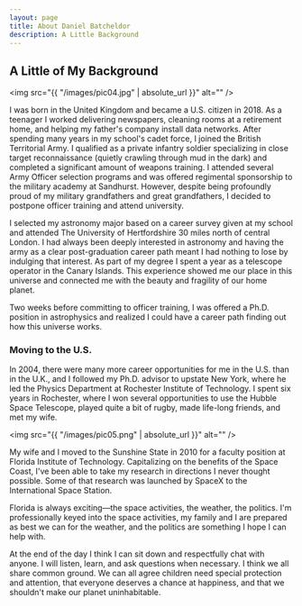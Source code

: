 ```yaml
---
layout: page
title: About Daniel Batcheldor
description: A Little Background
---
```

## A Little of My Background

<span class="image left"><img src="{{ "/images/pic04.jpg" | absolute_url }}" alt="" /></span>
<p>
I was born in the United Kingdom and became a U.S. citizen in 2018. As a teenager I worked delivering newspapers, cleaning rooms at a retirement home, and helping my father's company install data networks. After spending many years in my school's cadet force, I joined the British Territorial Army. I qualified as a private infantry soldier specializing in close target reconnaissance (quietly crawling through mud in the dark) and completed a significant amount of weapons training. I attended several Army Officer selection programs and was offered regimental sponsorship to the military academy at Sandhurst. However, despite being profoundly proud of my military grandfathers and great grandfathers, I decided to postpone officer training and attend university.
</p>
<p>
I selected my astronomy major based on a career survey given at my school and attended The University of Hertfordshire 30 miles north of central London. I had always been deeply interested in astronomy and having the army as a clear post-graduation career path meant I had nothing to lose by indulging that interest. As part of my degree I spent a year as a telescope operator in the Canary Islands. This experience showed me our place in this universe and connected me with the beauty and fragility of our home planet.
</p>
<p>
Two weeks before committing to officer training, I was offered a Ph.D. position in astrophysics and realized I could have a career path finding out how this universe works.
</p>

### Moving to the U.S.
<div class="box">
  <p>
  In 2004, there were many more career opportunities for me in the U.S. than in the U.K., and I followed my Ph.D. advisor to upstate New York, where he led the Physics Department at Rochester Institute of Technology. I spent six years in Rochester, where I won several opportunities to use the Hubble Space Telescope, played quite a bit of rugby, made life-long friends, and met my wife.
  </p>
</div>

<span class="image left"><img src="{{ "/images/pic05.png" | absolute_url }}" alt="" /></span>
<p>
My wife and I moved to the Sunshine State in 2010 for a faculty position at Florida Institute of Technology. Capitalizing on the benefits of the Space Coast, I've been able to take my research in directions I never thought possible. Some of that research was launched by SpaceX to the International Space Station.
</p>
<p>
Florida is always exciting&mdash;the space activities, the weather, the politics. I'm professionally keyed into the space activities, my family and I are prepared as best we can for the weather, and the politics are something I hope I can help with.
</p>
<p>
At the end of the day I think I can sit down and respectfully chat with anyone. I will listen, learn, and ask questions when necessary. I think we all share common ground. We can all agree children need special protection and attention, that everyone deserves a chance at happiness, and that we shouldn't make our planet uninhabitable.
</p>     

